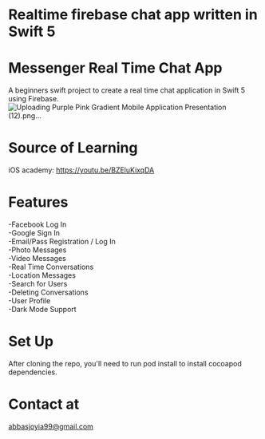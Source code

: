 # Realtime firebase chat app written in Swift 5

# Messenger Real Time Chat App
A beginners swift project to create a real time chat application in Swift 5 using Firebase.
![Uploading Purple Pink Gradient Mobile Application Presentation (12).png…]()


# Source of Learning
iOS academy: https://youtu.be/BZEluKixqDA

# Features
-Facebook Log In\
-Google Sign In\
-Email/Pass Registration / Log In\
-Photo Messages\
-Video Messages\
-Real Time Conversations\
-Location Messages\
-Search for Users\
-Deleting Conversations\
-User Profile\
-Dark Mode Support

# Set Up
After cloning the repo, you'll need to run pod install to install cocoapod dependencies.

# Contact at 
abbasjoyia99@gmail.com
